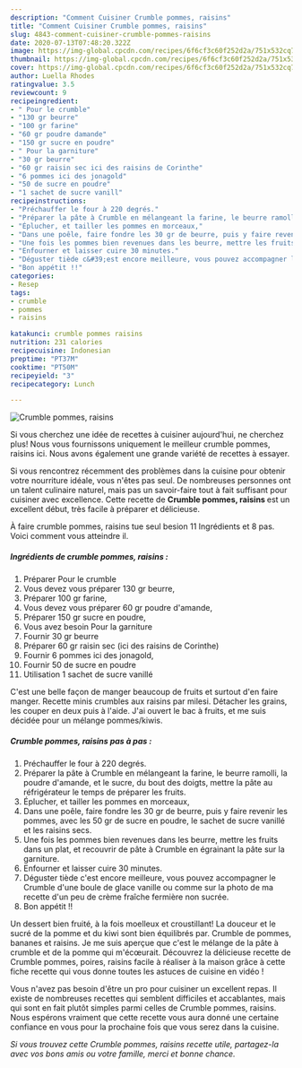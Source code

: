 ```yaml
---
description: "Comment Cuisiner Crumble pommes, raisins"
title: "Comment Cuisiner Crumble pommes, raisins"
slug: 4843-comment-cuisiner-crumble-pommes-raisins
date: 2020-07-13T07:48:20.322Z
image: https://img-global.cpcdn.com/recipes/6f6cf3c60f252d2a/751x532cq70/crumble-pommes-raisins-photo-principale-de-la-recette.jpg
thumbnail: https://img-global.cpcdn.com/recipes/6f6cf3c60f252d2a/751x532cq70/crumble-pommes-raisins-photo-principale-de-la-recette.jpg
cover: https://img-global.cpcdn.com/recipes/6f6cf3c60f252d2a/751x532cq70/crumble-pommes-raisins-photo-principale-de-la-recette.jpg
author: Luella Rhodes
ratingvalue: 3.5
reviewcount: 9
recipeingredient:
- " Pour le crumble"
- "130 gr beurre"
- "100 gr farine"
- "60 gr poudre damande"
- "150 gr sucre en poudre"
- " Pour la garniture"
- "30 gr beurre"
- "60 gr raisin sec ici des raisins de Corinthe"
- "6 pommes ici des jonagold"
- "50 de sucre en poudre"
- "1 sachet de sucre vanill"
recipeinstructions:
- "Préchauffer le four à 220 degrés."
- "Préparer la pâte à Crumble en mélangeant la farine, le beurre ramolli, la poudre d&#39;amande, et le sucre, du bout des doigts, mettre la pâte au réfrigérateur le temps de préparer les fruits."
- "Éplucher, et tailler les pommes en morceaux,"
- "Dans une poêle, faire fondre les 30 gr de beurre, puis y faire revenir les pommes, avec les 50 gr de sucre en poudre, le sachet de sucre vanillé et les raisins secs."
- "Une fois les pommes bien revenues dans les beurre, mettre les fruits dans un plat, et recouvrir de pâte à Crumble en égrainant la pâte sur la garniture."
- "Enfourner et laisser cuire 30 minutes."
- "Déguster tiède c&#39;est encore meilleure, vous pouvez accompagner le Crumble d&#39;une boule de glace vanille ou comme sur la photo de ma recette d&#39;un peu de crème fraîche fermière non sucrée."
- "Bon appétit !!"
categories:
- Resep
tags:
- crumble
- pommes
- raisins

katakunci: crumble pommes raisins 
nutrition: 231 calories
recipecuisine: Indonesian
preptime: "PT37M"
cooktime: "PT50M"
recipeyield: "3"
recipecategory: Lunch

---
```



![Crumble pommes, raisins](https://img-global.cpcdn.com/recipes/6f6cf3c60f252d2a/751x532cq70/crumble-pommes-raisins-photo-principale-de-la-recette.jpg)

Si vous cherchez une idée de recettes à cuisiner aujourd'hui, ne cherchez plus! Nous vous fournissons uniquement le meilleur crumble pommes, raisins ici. Nous avons également une grande variété de recettes à essayer.

Si vous rencontrez récemment des problèmes dans la cuisine pour obtenir votre nourriture idéale, vous n'êtes pas seul. De nombreuses personnes ont un talent culinaire naturel, mais pas un savoir-faire tout à fait suffisant pour cuisiner avec excellence. Cette recette de <strong> Crumble pommes, raisins </strong> est un excellent début, très facile à préparer et délicieuse.

<!--inarticleads1-->

À faire crumble pommes, raisins tue seul besion 11 Ingrédients et 8 pas. Voici comment vous atteindre il.

##### Ingrédients de crumble pommes, raisins :

1. Préparer  Pour le crumble
1. Vous devez vous préparer 130 gr beurre,
1. Préparer 100 gr farine,
1. Vous devez vous préparer 60 gr poudre d&#39;amande,
1. Préparer 150 gr sucre en poudre,
1. Vous avez besoin  Pour la garniture
1. Fournir 30 gr beurre
1. Préparer 60 gr raisin sec (ici des raisins de Corinthe)
1. Fournir 6 pommes ici des jonagold,
1. Fournir 50 de sucre en poudre
1. Utilisation 1 sachet de sucre vanillé


C&#39;est une belle façon de manger beaucoup de fruits et surtout d&#39;en faire manger. Recette minis crumbles aux raisins par milesi. Détacher les grains, les couper en deux puis à l&#39;aide. J&#39;ai ouvert le bac à fruits, et me suis décidée pour un mélange pommes/kiwis. 

<!--inarticleads2-->

##### Crumble pommes, raisins pas à pas :

1. Préchauffer le four à 220 degrés.
1. Préparer la pâte à Crumble en mélangeant la farine, le beurre ramolli, la poudre d&#39;amande, et le sucre, du bout des doigts, mettre la pâte au réfrigérateur le temps de préparer les fruits.
1. Éplucher, et tailler les pommes en morceaux,
1. Dans une poêle, faire fondre les 30 gr de beurre, puis y faire revenir les pommes, avec les 50 gr de sucre en poudre, le sachet de sucre vanillé et les raisins secs.
1. Une fois les pommes bien revenues dans les beurre, mettre les fruits dans un plat, et recouvrir de pâte à Crumble en égrainant la pâte sur la garniture.
1. Enfourner et laisser cuire 30 minutes.
1. Déguster tiède c&#39;est encore meilleure, vous pouvez accompagner le Crumble d&#39;une boule de glace vanille ou comme sur la photo de ma recette d&#39;un peu de crème fraîche fermière non sucrée.
1. Bon appétit !!


Un dessert bien fruité, à la fois moelleux et croustillant! La douceur et le sucré de la pomme et du kiwi sont bien équilibrés par. Crumble de pommes, bananes et raisins. Je me suis aperçue que c&#39;est le mélange de la pâte à crumble et de la pomme qui m&#39;écœurait. Découvrez la délicieuse recette de Crumble pommes, poires, raisins facile à réaliser à la maison grâce à cette fiche recette qui vous donne toutes les astuces de cuisine en vidéo ! 

<!--inarticleads1-->

<p>
Vous n'avez pas besoin d'être un pro pour cuisiner un excellent repas. Il existe de nombreuses recettes qui semblent difficiles et accablantes, mais qui sont en fait plutôt simples parmi celles de Crumble pommes, raisins. Nous espérons vraiment que cette recette vous aura donné une certaine confiance en vous pour la prochaine fois que vous serez dans la cuisine.
</p>

<p>
<i>Si vous trouvez cette Crumble pommes, raisins recette utile, partagez-la avec vos bons amis ou votre famille, merci et bonne chance.</i>
</p>
